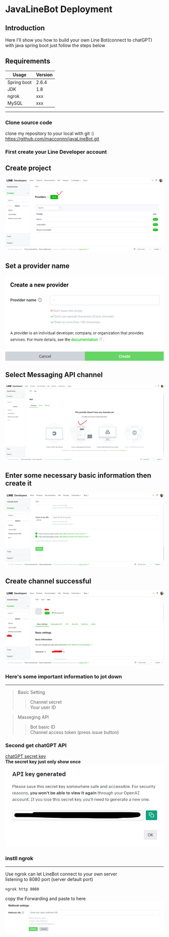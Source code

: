 # JavaLineBot Deployment

## Introduction
Here I'll show you how to build your own Line Bot(connect to chatGPT)  
with java spring boot just follow the steps below

## Requirements

Usage |  Version
---- | ----
Spring boot | 2.6.4      
JDK    |   1.8
ngrok  |  xxx
MySQL  |  xxx

***
  
### Clone source code

clone my repository to your local with git :)  
https://github.com/macconnn/javaLineBot.git


### First create your Line Developer account

## Create project
![GITHUB](https://github.com/macconnn/javaLineBot/blob/main/image/create_project.png)
## Set a provider name
![GITHUB](https://github.com/macconnn/javaLineBot/blob/main/image/setName.png)
## Select Messaging API channel
![GITHUB](https://github.com/macconnn/javaLineBot/blob/main/image/selectMsgAPI.png)
## Enter some necessary basic information then create it
![GITHUB](https://github.com/macconnn/javaLineBot/blob/main/image/created.png)
## Create channel successful
![GITHUB](https://github.com/macconnn/javaLineBot/blob/main/image/1.png)
### Here's some important information to jot down  
***
> Basic Setting
> > Channel secret  
> > Your user ID  


> Masseging API  
> > Bot basic ID  
> > Channel access token (press issue button)  

### Second get chatGPT API

[chatGPT secret key](https://platform.openai.com/account/api-keys?utm_source=soft4fun&utm_medium=post)  
**The secret key just only show once**
![GITHUB](https://github.com/macconnn/javaLineBot/blob/main/image/4.png)

### instll ngrok
***
Use ngrok can let LineBot connect to your own server  
listening to 8080 port (server default port)
```  
ngrok http 8080  
```  
copy the Forwarding and paste to here  
![GITHUB](https://github.com/macconnn/javaLineBot/blob/main/image/2.png)
